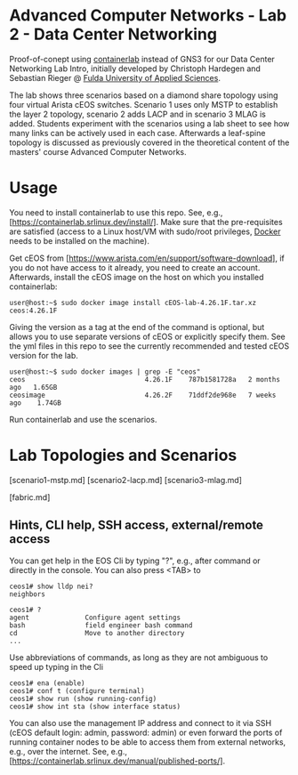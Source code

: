 # Advanced Computer Networks - Lab 2 - Data Center Networking

Proof-of-conept using [containerlab](https://containerlab.srlinux.dev/) instead of GNS3 for our Data Center Networking Lab Intro, initially developed by Christoph Hardegen and Sebastian Rieger @ [Fulda University of Applied Sciences](https://hs-fulda.de/en/netlab). 

The lab shows three scenarios based on a diamond share topology using four virtual Arista cEOS switches. Scenario 1 uses only MSTP to establish the layer 2 topology, scenario 2 adds LACP and in scenario 3 MLAG is added. Students experiment with the scenarios using a lab sheet to see how many links can be actively used in each case. Afterwards a leaf-spine topology is discussed as previously covered in the theoretical content of the masters' course Advanced Computer Networks.

# Usage

You need to install containerlab to use this repo. See, e.g., [https://containerlab.srlinux.dev/install/]. Make sure that the pre-requisites are satisfied (access to a Linux host/VM with sudo/root privileges, [Docker](https://docs.docker.com/engine/install/) needs to be installed on the machine).

Get cEOS from [https://www.arista.com/en/support/software-download], if you do not have access to it already, you need to create an account. Afterwards, install the cEOS image on the host on which you installed containerlab:

    user@host:~$ sudo docker image install cEOS-lab-4.26.1F.tar.xz ceos:4.26.1F

Giving the version as a tag at the end of the command is optional, but allows you to use separate versions of cEOS or explicitly specify them. See the yml files in this repo to see the currently recommended and tested cEOS version for the lab.

    user@host:~$ sudo docker images | grep -E "ceos"
    ceos                              4.26.1F    787b1581728a   2 months ago   1.65GB
    ceosimage                         4.26.2F    71ddf2de968e   7 weeks ago    1.74GB

Run containerlab and use the scenarios.

# Lab Topologies and Scenarios

[scenario1-mstp.md]
[scenario2-lacp.md]
[scenario3-mlag.md]

[fabric.md]

## Hints, CLI help, SSH access, external/remote access

You can get help in the EOS Cli by typing "?", e.g., after command or directly in the console. You can also press &lt;TAB&gt; to 

    ceos1# show lldp nei?
    neighbors

    ceos1# ?
    agent              Configure agent settings
    bash               field engineer bash command
    cd                 Move to another directory
    ...

Use abbreviations of commands, as long as they are not ambiguous to speed up typing in the Cli

    ceos1# ena (enable)
    ceos1# conf t (configure terminal)
    ceos1# show run (show running-config)
    ceos1# show int sta (show interface status)

You can also use the management IP address and connect to it via SSH (cEOS default login: admin, password: admin) or even forward the ports of running container nodes to be able to access them from external networks, e.g., over the internet. See, e.g., [https://containerlab.srlinux.dev/manual/published-ports/].
